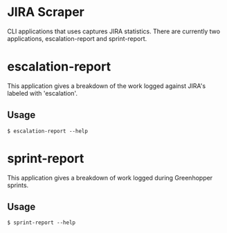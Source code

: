JIRA Scraper
============

CLI applications that uses captures JIRA statistics.  There are currently two applications,
escalation-report and sprint-report.

escalation-report
=================

This application gives a breakdown of the work logged against JIRA's labeled with 'escalation'.

Usage
-----

`$ escalation-report --help`

sprint-report
=============

This application gives a breakdown of work logged during Greenhopper sprints.

Usage
-----

`$ sprint-report --help`
